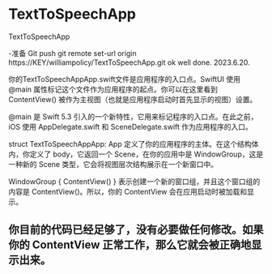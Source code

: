 # TextToSpeechApp
TextToSpeechApp

-准备 Git push
git remote set-url origin https://KEY/williampolicy/TextToSpeechApp.git
ok well done. 2023.6.20.


你的TextToSpeechAppApp.swift文件是应用程序的入口点。SwiftUI 使用 @main 属性标记这个文件作为应用程序的起点。你可以在这里看到 ContentView() 被作为主视图（也就是应用程序启动时首先显示的视图）设置。

@main 是 Swift 5.3 引入的一个新特性，它用来标记程序的入口点。在此之前，iOS 使用 AppDelegate.swift 和 SceneDelegate.swift 作为应用程序的入口。

struct TextToSpeechAppApp: App 定义了你的应用程序的主体。在这个结构体内，你定义了 body，它返回一个 Scene，在你的应用中是 WindowGroup，这是一种新的 Scene 类型，它会将视图层次结构展示在一个新窗口中。

WindowGroup { ContentView() } 表示创建一个新的窗口组，并且这个窗口组的内容是 ContentView()。所以，你的 ContentView 会在应用启动时被加载和显示。

你目前的代码已经足够了，没有必要做任何修改。如果你的 ContentView 正常工作，那么它就会被正确地显示出来。
----
